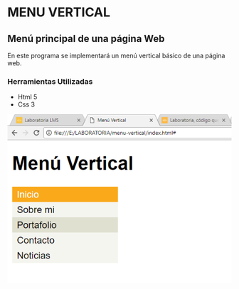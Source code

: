 # MENU VERTICAL

## Menú principal de una página Web

En este programa se implementará un menú vertical básico de una página web.

### Herramientas Utilizadas

* Html 5
* Css 3

![recursos](assets/images/vertical.PNG)